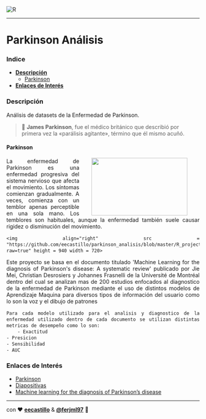

![R](https://img.shields.io/badge/R-276DC3?style=flat&logo=r&logoColor=white)

---
  
# Parkinson Análisis

### Indice
  - **[Descripción](#Descripción)**
    - [Parkinson]()
  - **[Enlaces de Interés](#Enlaces-de-Interés)**


### Descripción

Análisis de datasets de la Enfermedad de Parkinson.
> 📌  **James Parkinson**, fue el médico británico que describió por primera vez la «parálisis agitante», término que él mismo acuñó.
	
  
#### Parkinson

<div style="text-align: justify;">
<img align="right" src="https://www.intramed.net/UserFiles/vinetas/93250.jpg" height="150" width="250" hspace="32" style="padding:500">
  La enfermedad de Parkinson es una enfermedad progresiva del sistema nervioso que afecta el movimiento.  
  Los síntomas comienzan gradualmente. A veces, comienza con un temblor apenas perceptible en una sola mano.  
  Los temblores son habituales, aunque la enfermedad también suele causar rigidez o disminución del movimiento.

	
	<img align="right" src = "https://github.com/eecastillo/parkinson_analisis/blob/master/R_project/Shiny/files/paper.png?raw=true" height = 940 width = 720>  
Este proyecto se basa en el documento titulado 'Machine Learning for the diagnosis of Parkinson's disease: A systematic review' publicado por Jie Mei, Christian Desrosiers y Johannes Frasnelli de la Université de Montréal dentro del cual se analizan mas de 200 estudios enfocados al diagnostico de la enfermedad de Parkinson mediante el uso de distintos modelos de Aprendizaje Maquina para diversos tipos de información del usuario como lo son la voz y el dibujo de patrones

	
	Para cada modelo utilizado para el analisis y diagnostico de la enfermedad utilizado dentro de cada documento se utilizan distintas metricas de desempeño como lo son:
        - Exactitud
	- Presicion
	- Sensibilidad
	- AUC
  
<!----
> 🛑 Se recomienda tener conocimientos básicos de 
> ![JavaScript](https://img.shields.io/badge/-JavaScript-F7DF1E?style=flat-square&logo=javascript&logoColor=ffffff)
> ![HTML5](https://img.shields.io/badge/-HTML5-%23E44D27?style=flat-square&logo=html5&logoColor=ffffff)
--->
  
### Enlaces de Interés
- [Parkinson](https://www.mayoclinic.org/es-es/diseases-conditions/parkinsons-disease/symptoms-causes/syc-20376055 " Enfermedad de Parkinson")
- [Diapositivas](https://labs.phaser.io/index.html "---")
- [Machine learning for the diagnosis of Parkinson’s
disease](https://arxiv.org/ftp/arxiv/papers/2010/2010.06101.pdf "E-Book PDF")

  
<!----
<details>
<summary></summary>
  <p><h3>Enlaces</h3></p>
<br>
Thank's ❤ for this dropdown.
</details>
--->

---
con ❤ **[eecastillo](https://github.com/eecastillo)** & **[@ferjml97](https://github.com/ferjml97)** 🙂
